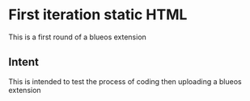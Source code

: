 # First iteration static HTML

This is a first round of a blueos extension

## Intent

This is intended to test the process of coding then uploading a blueos extension
